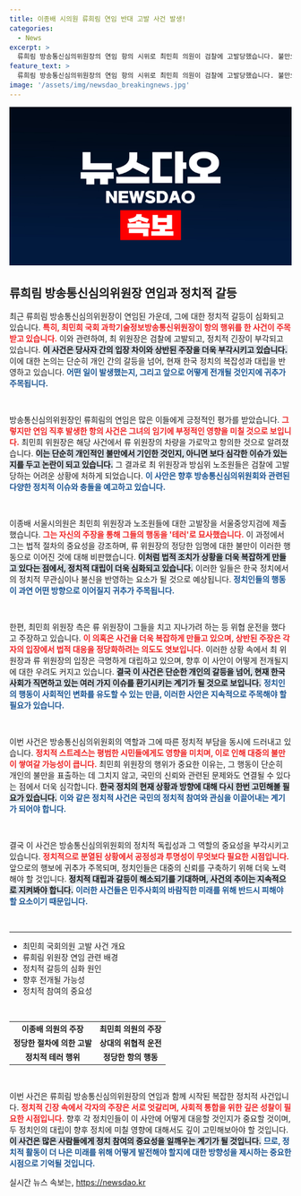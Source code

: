 ```yaml
---
title: 이종배 시의원 류희림 연임 반대 고발 사건 발생!
categories:
  - News
excerpt: >
  류희림 방송통신심의위원장의 연임 항의 시위로 최민희 의원이 검찰에 고발당했습니다. 불만으로 인해 테러로 간주된 이 사건, 과연 진실은 무엇일까요? 클릭해서 확인하세요!
feature_text: >
  류희림 방송통신심의위원장의 연임 항의 시위로 최민희 의원이 검찰에 고발당했습니다. 불만으로 인해 테러로 간주된 이 사건, 과연 진실은 무엇일까요? 클릭해서 확인하세요!
image: '/assets/img/newsdao_breakingnews.jpg'
---
```


<p><img src="/assets/img/newsdao_breakingnews.jpg" alt="bookingtag 속보" /></p>

<h2 data-ke-size="size26">류희림 방송통신심의위원장 연임과 정치적 갈등</h2>

<p data-ke-size="size16">최근 류희림 방송통신심의위원장이 연임된 가운데, 그에 대한 정치적 갈등이 심화되고 있습니다. <b><span style="color: #ee2323;">특히, 최민희 국회 과학기술정보방송통신위원장이 항의 행위를 한 사건이 주목받고 있습니다.</span></b> 이와 관련하여, 최 위원장은 검찰에 고발되고, 정치적 긴장이 부각되고 있습니다. <b><span style="background-color: #21538527;">이 사건은 당사자 간의 입장 차이와 상반된 주장을 더욱 부각시키고 있습니다.</span></b> 이에 대한 논의는 단순히 개인 간의 갈등을 넘어, 현재 한국 정치의 복잡성과 대립을 반영하고 있습니다. <b><span style="color: #1a5490;">어떤 일이 발생했는지, 그리고 앞으로 어떻게 전개될 것인지에 귀추가 주목됩니다.</span></b></p>

<p data-ke-size="size16">&nbsp;</p>

<p>방송통신심의위원장인 류희림의 연임은 많은 이들에게 긍정적인 평가를 받았습니다. <b><span style="color: #ee2323;">그렇지만 연임 직후 발생한 항의 사건은 그녀의 임기에 부정적인 영향을 미칠 것으로 보입니다.</span></b> 최민희 위원장은 해당 사건에서 류 위원장의 차량을 가로막고 항의한 것으로 알려졌습니다. <b><span style="background-color: #21538527;">이는 단순히 개인적인 불만에서 기인한 것인지, 아니면 보다 심각한 이슈가 있는지를 두고 논란이 되고 있습니다.</span></b> 그 결과로 최 위원장과 방심위 노조원들은 검찰에 고발당하는 어려운 상황에 처하게 되었습니다. <b><span style="color: #1a5490;">이 사안은 향후 방송통신심의위원회와 관련된 다양한 정치적 이슈와 충돌을 예고하고 있습니다.</span></b></p>

<p data-ke-size="size16">&nbsp;</p>

<p>이종배 서울시의원은 최민희 위원장과 노조원들에 대한 고발장을 서울중앙지검에 제출했습니다. <b><span style="color: #ee2323;">그는 자신의 주장을 통해 그들의 행동을 '테러'로 묘사했습니다.</span></b> 이 과정에서 그는 법적 절차의 중요성을 강조하며, 류 위원장의 정당한 임명에 대한 불만이 이러한 행동으로 이어진 것에 대해 비판했습니다. <b><span style="background-color: #21538527;">이처럼 법적 조치가 상황을 더욱 복잡하게 만들고 있다는 점에서, 정치적 대립이 더욱 심화되고 있습니다.</span></b> 이러한 일들은 한국 정치에서의 정치적 무관심이나 불신을 반영하는 요소가 될 것으로 예상됩니다. <b><span style="color: #1a5490;">정치인들의 행동이 과연 어떤 방향으로 이어질지 귀추가 주목됩니다.</span></b></p>

<p data-ke-size="size16">&nbsp;</p>

<p>한편, 최민희 위원장 측은 류 위원장이 그들을 치고 지나가려 하는 등 위협 운전을 했다고 주장하고 있습니다. <b><span style="color: #ee2323;">이 의혹은 사건을 더욱 복잡하게 만들고 있으며, 상반된 주장은 각자의 입장에서 법적 대응을 정당화하려는 의도도 엿보입니다.</span></b> 이러한 상황 속에서 최 위원장과 류 위원장의 입장은 극명하게 대립하고 있으며, 향후 이 사안이 어떻게 전개될지에 대한 우려도 커지고 있습니다. <b><span style="background-color: #21538527;">결국 이 사건은 단순한 개인의 갈등을 넘어, 현재 한국 사회가 직면하고 있는 여러 가지 이슈를 환기시키는 계기가 될 것으로 보입니다.</span></b> <b><span style="color: #1a5490;">정치인의 행동이 사회적인 변화를 유도할 수 있는 만큼, 이러한 사안은 지속적으로 주목해야 할 필요가 있습니다.</span></b></p>

<p data-ke-size="size16">&nbsp;</p>

<p>이번 사건은 방송통신심의위원회의 역할과 그에 따른 정치적 부담을 동시에 드러내고 있습니다. <b><span style="color: #ee2323;">정치적 스트레스는 평범한 시민들에게도 영향을 미치며, 이로 인해 대중의 불만이 쌓여갈 가능성이 큽니다.</span></b> 최민희 위원장의 행위가 중요한 이유는, 그 행동이 단순히 개인의 불만을 표출하는 데 그치지 않고, 국민의 신뢰와 관련된 문제와도 연결될 수 있다는 점에서 더욱 심각합니다. <b><span style="background-color: #21538527;">한국 정치의 현재 상황과 방향에 대해 다시 한번 고민해볼 필요가 있습니다.</span></b> <b><span style="color: #1a5490;">이와 같은 정치적 사건은 국민의 정치적 참여와 관심을 이끌어내는 계기가 되어야 합니다.</span></b></p>

<p data-ke-size="size16">&nbsp;</p>

<p>결국 이 사건은 방송통신심의위원회의 정치적 독립성과 그 역할의 중요성을 부각시키고 있습니다. <b><span style="color: #ee2323;">정치적으로 분열된 상황에서 공정성과 투명성이 무엇보다 필요한 시점입니다.</span></b> 앞으로의 행보에 귀추가 주목되며, 정치인들은 대중의 신뢰를 구축하기 위해 더욱 노력해야 할 것입니다. <b><span style="background-color: #21538527;">정치적 대립과 갈등이 해소되기를 기대하며, 사건의 추이는 지속적으로 지켜봐야 합니다.</span></b> <b><span style="color: #1a5490;">이러한 사건들은 민주사회의 바람직한 미래를 위해 반드시 피해야 할 요소이기 때문입니다.</span></b></p>

<p data-ke-size="size16">&nbsp;</p>

<hr>

<ul>
    <li>최민희 국회의원 고발 사건 개요</li>
    <li>류희림 위원장 연임 관련 배경</li>
    <li>정치적 갈등의 심화 원인</li>
    <li>향후 전개될 가능성</li>
    <li>정치적 참여의 중요성</li>
</ul>

<p data-ke-size="size16">&nbsp;</p>

<table style="width: 100%;">
    <tr>
        <td style="text-align: center; height: 17px;"><b>이종배 의원의 주장</b></td>
        <td style="text-align: center; height: 17px;"><b>최민희 의원의 주장</b></td>
    </tr>
    <tr>
        <td style="text-align: center; height: 17px;"><b>정당한 절차에 의한 고발</b></td>
        <td style="text-align: center; height: 17px;"><b>상대의 위협적 운전</b></td>
    </tr>
    <tr>
        <td style="text-align: center; height: 17px;"><b>정치적 테러 행위</b></td>
        <td style="text-align: center; height: 17px;"><b>정당한 항의 행동</b></td>
    </tr>
</table>

<p data-ke-size="size16">&nbsp;</p>

<p>이번 사건은 류희림 방송통신심의위원장의 연임과 함께 시작된 복잡한 정치적 사건입니다. <b><span style="color: #ee2323;">정치적 긴장 속에서 각자의 주장은 서로 엇갈리며, 사회적 통합을 위한 깊은 성찰이 필요한 시점입니다.</span></b> 향후 각 정치인들이 이 사안에 어떻게 대응할 것인지가 중요할 것이며, 두 정치인의 대립이 향후 정치에 미칠 영향에 대해서도 깊이 고민해보아야 할 것입니다. <b><span style="background-color: #21538527;">이 사건은 많은 사람들에게 정치 참여의 중요성을 일깨우는 계기가 될 것입니다.</span></b> <b><span style="color: #1a5490;">므로, 정치적 활동이 더 나은 미래를 위해 어떻게 발전해야 할지에 대한 방향성을 제시하는 중요한 시점으로 기억될 것입니다.</span></b></p>
실시간 뉴스 속보는, <a href="https://newsdao.kr" rel="dofollow">https://newsdao.kr</a>


